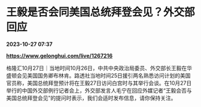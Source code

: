 # 王毅是否会同美国总统拜登会见？外交部回应

**2023-10-27 07:37**

**https://www.gelonghui.com/live/1267216**

格隆汇10月27日｜当地时间10月26日，中共中央政治局委员、外交部长王毅在华盛顿会见美国国务卿布林肯。路透社当地时间25日援引两名熟悉访问计划的美国官员称，美国总统拜登预计将在王毅27日访问白宫时与其举行会谈。在10月27日举行的中国外交部例行记者会上，外交部发言人毛宁在回应外媒记者“王毅会否与美国总统拜登会见”的提问时表示，我们会适时发布信息，请你保持关注。